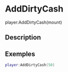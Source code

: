 # AddDirtyCash
player:AddDirtyCash(mount)

## Description

## Exemples

```lua
player:AddDirtyCash(50)
```

